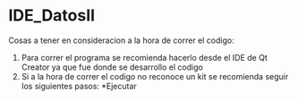 # IDE_DatosII

Cosas a tener en consideracion a la hora de correr el codigo:
1) Para correr el programa se recomienda hacerlo desde el IDE de Qt Creator ya que fue donde se desarrollo el codigo
2) Si a la hora de correr el codigo no reconoce un kit se recomienda seguir los siguientes pasos: 
  *Ejecutar 
  
